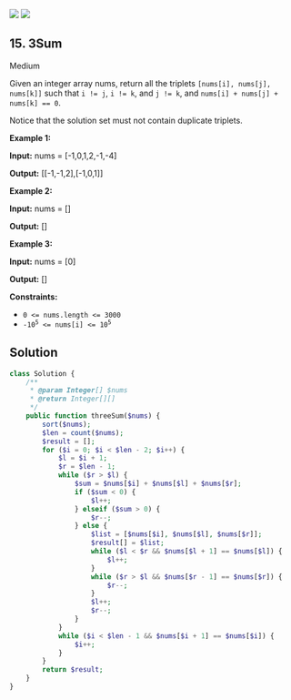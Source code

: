 [![](https://img.shields.io/github/stars/LeetCode-in-Php/LeetCode-in-Php?label=Stars&style=flat-square)](https://github.com/LeetCode-in-Php/LeetCode-in-Php)
[![](https://img.shields.io/github/forks/LeetCode-in-Php/LeetCode-in-Php?label=Fork%20me%20on%20GitHub%20&style=flat-square)](https://github.com/LeetCode-in-Php/LeetCode-in-Php/fork)

## 15\. 3Sum

Medium

Given an integer array nums, return all the triplets `[nums[i], nums[j], nums[k]]` such that `i != j`, `i != k`, and `j != k`, and `nums[i] + nums[j] + nums[k] == 0`.

Notice that the solution set must not contain duplicate triplets.

**Example 1:**

**Input:** nums = [-1,0,1,2,-1,-4]

**Output:** [[-1,-1,2],[-1,0,1]] 

**Example 2:**

**Input:** nums = []

**Output:** [] 

**Example 3:**

**Input:** nums = [0]

**Output:** [] 

**Constraints:**

*   `0 <= nums.length <= 3000`
*   <code>-10<sup>5</sup> <= nums[i] <= 10<sup>5</sup></code>

## Solution

```php
class Solution {
    /**
     * @param Integer[] $nums
     * @return Integer[][]
     */
    public function threeSum($nums) {
        sort($nums);
        $len = count($nums);
        $result = [];
        for ($i = 0; $i < $len - 2; $i++) {
            $l = $i + 1;
            $r = $len - 1;
            while ($r > $l) {
                $sum = $nums[$i] + $nums[$l] + $nums[$r];
                if ($sum < 0) {
                    $l++;
                } elseif ($sum > 0) {
                    $r--;
                } else {
                    $list = [$nums[$i], $nums[$l], $nums[$r]];
                    $result[] = $list;
                    while ($l < $r && $nums[$l + 1] == $nums[$l]) {
                        $l++;
                    }
                    while ($r > $l && $nums[$r - 1] == $nums[$r]) {
                        $r--;
                    }
                    $l++;
                    $r--;
                }
            }
            while ($i < $len - 1 && $nums[$i + 1] == $nums[$i]) {
                $i++;
            }
        }
        return $result;
    }
}
```